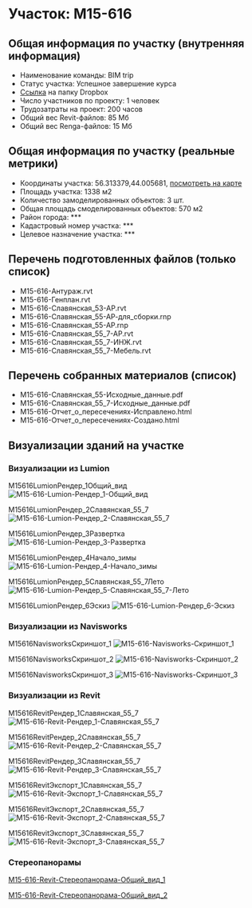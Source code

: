 # Участок: M15-616
## Общая информация по участку (внутренняя информация)
+ Наименование команды: BIM trip
+ Статус участка: Успешное завершение курса
+ [Ссылка](https://www.dropbox.com/sh/wvvgv1nw1iqred9/AADefSe8PWKzvmqoWZ0SWs2ea/M15_616?dl=0) на папку Dropbox
+ Число участников по проекту: 1 человек
+ Трудозатраты на проект: 200 часов
+ Общий вес Revit-файлов: 85 Мб
+ Общий вес Renga-файлов: 15 Мб
## Общая информация по участку (реальные метрики)
+ Координаты участка: 56.313379,44.005681, [посмотреть на карте](yandex.ru/maps/47/nizhny-novgorod/?ll=56.313379%2C44.005681&z=19)
+ Площадь участка: 1338 м2
+ Количество замоделированных объектов: 3 шт.
+ Общая площадь смоделированных объектов: 570 м2
+ Район города: *** 
+ Кадастровый номер участка: *** 
+ Целевое назначение участка: *** 
## Перечень подготовленных файлов (только список)
+ M15-616-Антураж.rvt
+ M15-616-Генплан.rvt
+ M15-616-Славянская_53-АР.rvt
+ M15-616-Славянская_55-АР-для_сборки.rnp
+ M15-616-Славянская_55-АР.rnp
+ M15-616-Славянская_55_7-АР.rvt
+ M15-616-Славянская_55_7-ИНЖ.rvt
+ M15-616-Славянская_55_7-Мебель.rvt
## Перечень собранных материалов (список)
+ M15-616-Славянская_55-Исходные_данные.pdf
+ M15-616-Славянская_55_7-Исходные_данные.pdf
+ М15-616-Отчет_о_пересечениях-Исправлено.html
+ М15-616-Отчет_о_пересечениях-Создано.html
## Визуализации зданий на участке
### Визуализации из Lumion
M15616LumionРендер_1Общий_вид
![M15-616-Lumion-Рендер_1-Общий_вид](/Images/M15_616/M15-616-Lumion-Рендер_1-Общий_вид_Compressed.jpg)

M15616LumionРендер_2Славянская_55_7
![M15-616-Lumion-Рендер_2-Славянская_55_7](/Images/M15_616/M15-616-Lumion-Рендер_2-Славянская_55_7_Compressed.jpg)

M15616LumionРендер_3Развертка
![M15-616-Lumion-Рендер_3-Развертка](/Images/M15_616/M15-616-Lumion-Рендер_3-Развертка_Compressed.jpg)

M15616LumionРендер_4Начало_зимы
![M15-616-Lumion-Рендер_4-Начало_зимы](/Images/M15_616/M15-616-Lumion-Рендер_4-Начало_зимы_Compressed.jpg)

M15616LumionРендер_5Славянская_55_7Лето
![M15-616-Lumion-Рендер_5-Славянская_55_7-Лето](/Images/M15_616/M15-616-Lumion-Рендер_5-Славянская_55_7-Лето_Compressed.jpg)

M15616LumionРендер_6Эскиз
![M15-616-Lumion-Рендер_6-Эскиз](/Images/M15_616/M15-616-Lumion-Рендер_6-Эскиз_Compressed.jpg)

### Визуализации из Navisworks
M15616NavisworksСкриншот_1
![M15-616-Navisworks-Скриншот_1](/Images/M15_616/M15-616-Navisworks-Скриншот_1_Compressed.jpg)

M15616NavisworksСкриншот_2
![M15-616-Navisworks-Скриншот_2](/Images/M15_616/M15-616-Navisworks-Скриншот_2_Compressed.jpg)

M15616NavisworksСкриншот_3
![M15-616-Navisworks-Скриншот_3](/Images/M15_616/M15-616-Navisworks-Скриншот_3_Compressed.jpg)

### Визуализации из Revit
M15616RevitРендер_1Славянская_55_7
![M15-616-Revit-Рендер_1-Славянская_55_7](/Images/M15_616/M15-616-Revit-Рендер_1-Славянская_55_7_Compressed.jpg)

M15616RevitРендер_2Славянская_55_7
![M15-616-Revit-Рендер_2-Славянская_55_7](/Images/M15_616/M15-616-Revit-Рендер_2-Славянская_55_7_Compressed.jpg)

M15616RevitРендер_3Славянская_55_7
![M15-616-Revit-Рендер_3-Славянская_55_7](/Images/M15_616/M15-616-Revit-Рендер_3-Славянская_55_7_Compressed.jpg)

M15616RevitЭкспорт_1Славянская_55_7
![M15-616-Revit-Экспорт_1-Славянская_55_7](/Images/M15_616/M15-616-Revit-Экспорт_1-Славянская_55_7_Compressed.jpg)

M15616RevitЭкспорт_2Славянская_55_7
![M15-616-Revit-Экспорт_2-Славянская_55_7](/Images/M15_616/M15-616-Revit-Экспорт_2-Славянская_55_7_Compressed.jpg)

M15616RevitЭкспорт_3Славянская_55_7
![M15-616-Revit-Экспорт_3-Славянская_55_7](/Images/M15_616/M15-616-Revit-Экспорт_3-Славянская_55_7_Compressed.jpg)

### Стереопанорамы
[M15-616-Revit-Стереопанорама-Общий_вид_1](https://pano.autodesk.com/pano.html?url=jpgs/33c8a1be-229f-4e44-a30d-0efa194f5b35&version=2)

[M15-616-Revit-Стереопанорама-Общий_вид_2](https://pano.autodesk.com/pano.html?url=jpgs/2c4c3b8a-2457-4fa1-b875-9c9063b16abe&version=2)

